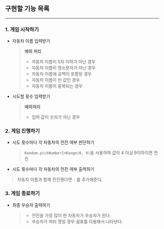 ## 구현할 기능 목록

<hr/>

### 1. 게임 시작하기

- 자동차 이름 입력받기

  > **예외 처리**
  >
  > - 자동차 이름이 5자 이하가 아닌 경우
  > - 자동차 이름이 영소문자가 아닌 경우
  > - 자동차 이름에 공백이 포함된 경우
  > - 자동차 이름이 빈 값인 경우
  > - 자동차 이름이 중복되는 경우

- 시도할 횟수 입력받기

  > **예외처리**
  >
  > - 입력 값이 숫자가 아닌 경우

### 2. 게임 진행하기

- 시도 횟수마다 각 자동차의 전진 여부 판단하기

  > `Random.pickNumberInRange(0, 9)`을 사용하여 값이 4 이상 9이하이면 전진

- 시도 횟수마다 각 자동차의 전진 여부 출력하기

> 자동차 이름과 함께 전진했다면 `-` 를 추가해준다.

### 3. 게임 종료하기

- 최종 우승자 출력하기

  > - 전진을 가장 많이 한 자동차가 우승자가 된다.
  > - 우승자가 여러 명일 경우 쉼표를 이용해서 나타낸다.
